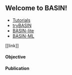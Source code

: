 ## Welcome to BASIN!

- [Tutorials](tutorials.md)
- [tryBASIN](tryBASIN.md)
- [BASIN-lite](basin-lite.md)
- [BASIN-ML](basin-ml.md)

[[link]]

#### Objective

#### Publication
